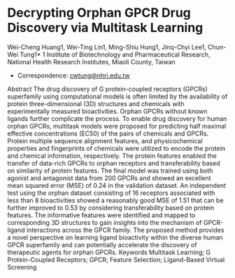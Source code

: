 # Decrypting Orphan GPCR Drug Discovery via Multitask Learning
Wei-Cheng Huang1, Wei-Ting Lin1, Ming-Shiu Hung1, Jinq-Chyi Lee1, Chun-Wei Tung1*
1 Institute of Biotechnology and Pharmaceutical Research, National Health Research Institutes, Miaoli County, Taiwan
* Correspondence: cwtung@nhri.edu.tw 

Abstract
The drug discovery of G protein-coupled receptors (GPCRs) superfamily using computational models is often limited by the availability of protein three-dimensional (3D) structures and chemicals with experimentally measured bioactivities. Orphan GPCRs without known ligands further complicate the process. To enable drug discovery for human orphan GPCRs, multitask models were proposed for predicting half maximal effective concentrations (EC50) of the pairs of chemicals and GPCRs. Protein multiple sequence alignment features, and physicochemical properties and fingerprints of chemicals were utilized to encode the protein and chemical information, respectively. The protein features enabled the transfer of data-rich GPCRs to orphan receptors and transferability based on similarity of protein features. The final model was trained using both agonist and antagonist data from 200 GPCRs and showed an excellent mean squared error (MSE) of 0.24 in the validation dataset. An independent test using the orphan dataset consisting of 16 receptors associated with less than 8 bioactivities showed a reasonably good MSE of 1.51 that can be further improved to 0.53 by considering transferability based on protein features. The informative features were identified and mapped to corresponding 3D structures to gain insights into the mechanism of GPCR-ligand interactions across the GPCR family. The proposed method provides a novel perspective on learning ligand bioactivity within the diverse human GPCR superfamily and can potentially accelerate the discovery of therapeutic agents for orphan GPCRs.
Keywords
Multitask Learning; G Protein-Coupled Receptors; GPCR; Feature Selection; Ligand-Based Virtual Screening 
